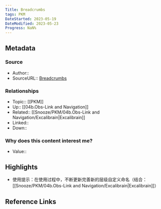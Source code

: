 ```yaml
---
Title: Breadcrumbs
tags: PKM
DateStarted: 2023-05-19
DateModified: 2023-05-23
Progress: NaN%
---
```

## Metadata
### Source
- Author:: 
- SourceURL:: [Breadcrumbs](https://breadcrumbs-wiki.onrender.com/docs/Getting%20Started/Relationships)
### Relationships
- Topic:: [[PKM]]
- Up:: [[04b.Obs-Link and Navigation]]
- Related:: [[Snooze/PKM/04b.Obs-Link and Navigation/Excalibrain|Excalibrain]]
- Linked::
- Down::
### Why does this content interest me?
- Value::
## Highlights
- 使用提示：在使用过程中，不断更新完善新的层级自定义命名（结合： [[Snooze/PKM/04b.Obs-Link and Navigation/Excalibrain|Excalibrain]]）
## Reference Links

